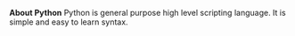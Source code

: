 **About Python**
Python is general purpose high level scripting language. It is simple and easy to learn syntax. 
